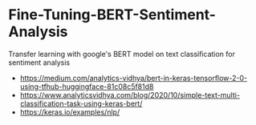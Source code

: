 # Fine-Tuning-BERT-Sentiment-Analysis
Transfer learning with google's BERT model on text classification for sentiment analysis

- https://medium.com/analytics-vidhya/bert-in-keras-tensorflow-2-0-using-tfhub-huggingface-81c08c5f81d8
- https://www.analyticsvidhya.com/blog/2020/10/simple-text-multi-classification-task-using-keras-bert/
- https://keras.io/examples/nlp/
